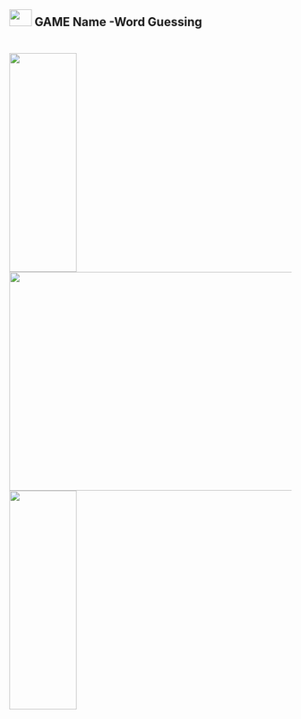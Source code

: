 ## <img src="https://user-images.githubusercontent.com/125151906/221432209-e3e569dc-3e97-4abd-9f80-e7fd9cbaad3b.png" width="40" height="30"> GAME Name -Word Guessing<br><br>

<p>
<img src="https://user-images.githubusercontent.com/125151906/221432668-cd8d703f-3104-4e34-af8d-0455d4f01f8f.jpg" width="120" height="390">

<img src="https://user-images.githubusercontent.com/125151906/221431948-f1ad12ef-9412-4971-9832-41b82559e373.gif" width="520" height="390">

<img src="https://user-images.githubusercontent.com/125151906/221432209-e3e569dc-3e97-4abd-9f80-e7fd9cbaad3b.png" width="120" height="390">
</p>
